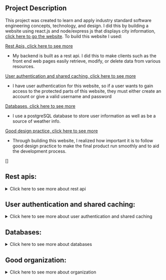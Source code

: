 ## Project Description
This project was created to learn and apply industry standard software engineering concepts, technology, and design. I did this by building a website using react.js and node/express js that displays city information, [click here to go the website](https://jacktabb.net/). To build this website I used:

[Rest Apis, click here to see more](#RestAPI)
* My backend is built as a rest api. I did this to make clients such as the front end web pages easily retrieve, modify, or delete data from various resources.

[User authentication and shared caching, click here to see more](#UserA)
* I have user authentication for this website, so if a user wants to gain access to the protected parts of this website, they must either create an account or give a valid username and password 

 [Databases, click here to see more](#db)
* I use a postgreSQL database to store user information as well as be a source of weather info. 



 [Good design practice, click here to see more](#design)
* Through building this website, I realized how important it is to follow good design practice to make the final  product run smoothly and to aid the development process. 

[]


## Rest apis:
<details>
	<summary>Click here to see more about rest api</summary>


* My backend is built as a rest api, using node.js and express.js. This involved creating various endpoints to handle different types of requests.
* I have done this to provide a way for clients such as my frontend to use http requests to communicate with components in my backend. 
* I have implemented 5 http methods: get, put, post, delete, and patch. Each endpoint, when called upon, will handle the request accordingly, performing operations such as updating a database with user/weather information, or getting static google map of a city. 
* I have added OAS (open api spec) support to the api, the official contract can be viewed [here](https://jtabb1213.github.io/weather/#/)
* I have a variety of providers set up to get information from, including a google map api, two real time weather apis, and a personal database. 

</details>

<a id="RestAPI"></a>

## User authentication and shared caching:

<details>
	<summary>Click here to see more about user authentication and shared caching</summary>

* I use a postgre SQL database to store user information. 
* The reason I added this feature was for practice with user authentication.
* When the user attempts to login, a request is sent to the database to confirm that the user is found, which if successful, will make a 10 minute session for the user. This allows the user to access the protected endpoints of the website
* I have also a create account endpoint, which will add user information to the database.
* Additionally, I have added shared caching, which stores the user session in a redis store. Now, if I wish to scale up my web application, users will not have any authentication issues when switching between instances of my app.

</details>

<a id="UserA"></a> 

## Databases:

<details>
	<summary>Click here to see more about databases</summary>


* As mentioned earlier, I have implemented a postgre sql database in this application.
* The reason I did this was to store user and weather information, which I do so in two different tables. 
* I can update the weather table by using postman to issue api calls to an endpoint in my api.
* I use the ORM library sequelize to interact with the database, and I have created models for the city and the user. 

</details>

<a id="db"></a>

## Good organization:

<details>
	<summary>Click here to see more about organization</summary>


* One organization concept I tried my best to follow is the single responsibility principle.
* I have designed my backend so that each module is responsible for one thing.
* This makes it very easy to switch or add providers for the information, all you have to do is specify it in the ‘config’ file. 
* I also followed this principle to help me build a good front end. I have different components spread across multiple files, and I combine them to build a good web page. 

</details>

<a id="designs"></a>
